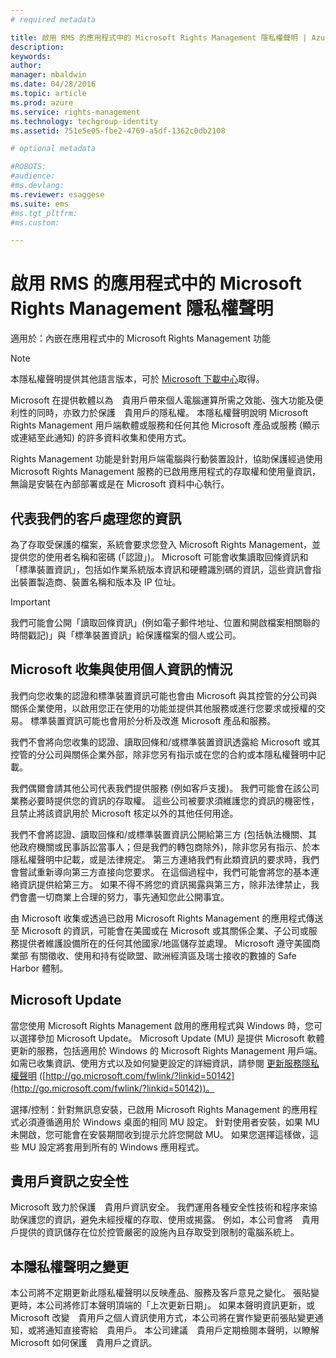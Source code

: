 ```yaml
---
# required metadata

title: 啟用 RMS 的應用程式中的 Microsoft Rights Management 隱私權聲明 | Azure RMS
description:
keywords:
author: 
manager: mbaldwin
ms.date: 04/28/2016
ms.topic: article
ms.prod: azure
ms.service: rights-management
ms.technology: techgroup-identity
ms.assetid: 751e5e05-fbe2-4769-a5df-1362c0db2108

# optional metadata

#ROBOTS:
#audience:
#ms.devlang:
ms.reviewer: esaggese
ms.suite: ems
#ms.tgt_pltfrm:
#ms.custom:

---
```


# 啟用 RMS 的應用程式中的 Microsoft Rights Management 隱私權聲明
適用於：內嵌在應用程式中的 Microsoft Rights Management 功能

> [!NOTE]
> 本隱私權聲明提供其他語言版本，可於 [Microsoft 下載中心](http://www.microsoft.com/download/details.aspx?id=41668)取得。

Microsoft 在提供軟體以為　貴用戶帶來個人電腦運算所需之效能、強大功能及便利性的同時，亦致力於保護　貴用戶的隱私權。 本隱私權聲明說明 Microsoft Rights Management 用戶端軟體或服務和任何其他 Microsoft 產品或服務 (顯示或連結至此通知) 的許多資料收集和使用方式。

Rights Management 功能是針對用戶端電腦與行動裝置設計，協助保護經過使用 Microsoft Rights Management 服務的已啟用應用程式的存取權和使用量資訊，無論是安裝在內部部署或是在 Microsoft 資料中心執行。

## 代表我們的客戶處理您的資訊
為了存取受保護的檔案，系統會要求您登入 Microsoft Rights Management，並提供您的使用者名稱和密碼 (「認證」)。 Microsoft 可能會收集讀取回條資訊和「標準裝置資訊」，包括如作業系統版本資訊和硬體識別碼的資訊，這些資訊會指出裝置製造商、裝置名稱和版本及 IP 位址。

> [!IMPORTANT]
> 我們可能會公開「讀取回條資訊」(例如電子郵件地址、位置和開啟檔案相關聯的時間戳記)」與「標準裝置資訊」給保護檔案的個人或公司。

## Microsoft 收集與使用個人資訊的情況
我們向您收集的認證和標準裝置資訊可能也會由 Microsoft 與其控管的分公司與關係企業使用，以啟用您正在使用的功能並提供其他服務或進行您要求或授權的交易。 標準裝置資訊可能也會用於分析及改進 Microsoft 產品和服務。

我們不會將向您收集的認證、讀取回條和/或標準裝置資訊透露給 Microsoft 或其控管的分公司與關係企業外部，除非您另有指示或在您的合約或本隱私權聲明中記載。

我們偶爾會請其他公司代表我們提供服務 (例如客戶支援)。 我們可能會在該公司業務必要時提供您的資訊的存取權。 這些公司被要求須維護您的資訊的機密性，且禁止將該資訊用於 Microsoft 核定以外的其他任何用途。

我們不會將認證、讀取回條和/或標準裝置資訊公開給第三方 (包括執法機關、其他政府機關或民事訴訟當事人；但是我們的轉包商除外)，除非您另有指示、於本隱私權聲明中記載，或是法律規定。 第三方連絡我們有此類資訊的要求時，我們會嘗試重新導向第三方直接向您要求。 在這個過程中，我們可能會將您的基本連絡資訊提供給第三方。 如果不得不將您的資訊揭露與第三方，除非法律禁止，我們會盡一切商業上合理的努力，事先通知您此公開事宜。

由 Microsoft 收集或透過已啟用 Microsoft Rights Management 的應用程式傳送至 Microsoft 的資訊，可能會在美國或在 Microsoft 或其關係企業、子公司或服務提供者維護設備所在的任何其他國家/地區儲存並處理。 Microsoft 遵守美國商業部 有關徵收、使用和持有從歐盟、歐洲經濟區及瑞士接收的數據的 Safe Harbor 體制。

## Microsoft Update
當您使用 Microsoft Rights Management 啟用的應用程式與 Windows 時，您可以選擇參加 Microsoft Update。 Microsoft Update (MU) 是提供 Microsoft 軟體更新的服務，包括適用於 Windows 的 Microsoft Rights Management 用戶端。 如需已收集資訊、使用方式以及如何變更設定的詳細資訊，請參閱 [更新服務隱私權聲明](http://go.microsoft.com/fwlink/?linkid=50142) ([http://go.microsoft.com/fwlink/?linkid=50142](http://go.microsoft.com/fwlink/?linkid=50142))。

選擇/控制：針對無訊息安裝，已啟用 Microsoft Rights Management 的應用程式必須遵循適用於 Windows 桌面的相同 MU 設定。 針對使用者安裝，如果 MU 未開啟，您可能會在安裝期間收到提示允許您開啟 MU。 如果您選擇這樣做，這些 MU 設定將套用到所有的 Windows 應用程式。

## 貴用戶資訊之安全性
Microsoft 致力於保護　貴用戶資訊安全。 我們運用各種安全性技術和程序來協助保護您的資訊，避免未經授權的存取、使用或揭露。 例如，本公司會將　貴用戶提供的資訊儲存在位於控管嚴密的設施內且存取受到限制的電腦系統上。

## 本隱私權聲明之變更
本公司將不定期更新此隱私權聲明以反映產品、服務及客戶意見之變化。 張貼變更時，本公司將修訂本聲明頂端的「上次更新日期」。 如果本聲明資訊更新，或 Microsoft 改變　貴用戶之個人資訊使用方式，本公司將在實作變更前張貼變更通知，或將通知直接寄給　貴用戶。 本公司建議　貴用戶定期檢閱本聲明，以瞭解 Microsoft 如何保護　貴用戶之資訊。



<!--HONumber=Apr16_HO3-->


